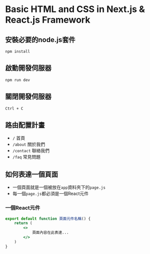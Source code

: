 # Basic HTML and CSS in Next.js & React.js Framework

## 安裝必要的node.js套件
```
npm install
```

## 啟動開發伺服器
```
npm run dev
```

## 關閉開發伺服器
```
Ctrl + C
```

## 路由配置計畫

- `/` 首頁 
- `/about` 關於我們 
- `/contact` 聯絡我們
- `/faq` 常見問題

## 如何表達一個頁面

- 一個頁面就是一個被放在`app`資料夾下的`page.js`
- 每一個`page.js`都必須是一個React元件

### 一個React元件

```jsx
export default function 頁面元件名稱() {
    return (
        <>
            頁面內容在此表達...
        </>
    )
}
```
